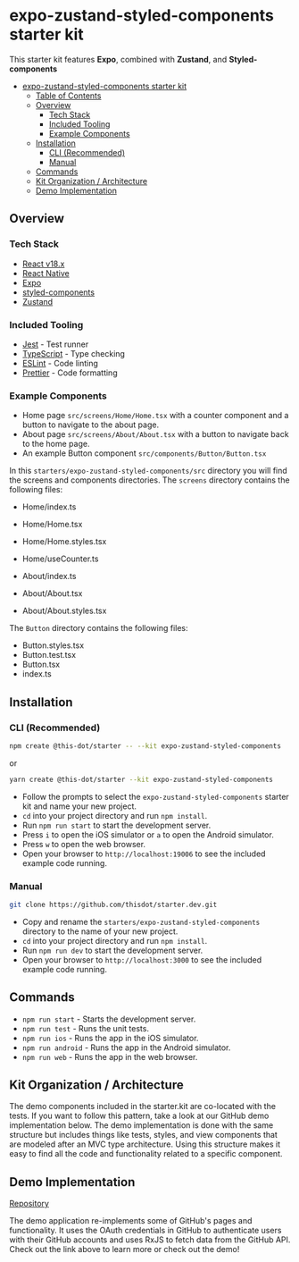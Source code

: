 # expo-zustand-styled-components starter kit

This starter kit features **Expo**, combined with **Zustand**, and **Styled-components**

- [expo-zustand-styled-components starter kit](#expo-zustand-styled-components-starter-kit)
  - [Table of Contents](#table-of-contents)
  - [Overview](#overview)
    - [Tech Stack](#tech-stack)
    - [Included Tooling](#included-tooling)
    - [Example Components](#example-components)
  - [Installation](#installation)
    - [CLI (Recommended)](#cli-recommended)
    - [Manual](#manual)
  - [Commands](#commands)
  - [Kit Organization / Architecture](#kit-organization--architecture)
  - [Demo Implementation](#demo-implementation)

## Overview

### Tech Stack

- [React v18.x](https://reactjs.org)
- [React Native](https://reactnative.dev/)
- [Expo](https://expo.dev/)
- [styled-components](https://styled-components.com/)
- [Zustand](https://github.com/pmndrs/zustand)

### Included Tooling

- [Jest](https://jestjs.io/) - Test runner
- [TypeScript](https://www.typescriptlang.org/) - Type checking
- [ESLint](https://eslint.org/) - Code linting
- [Prettier](https://prettier.io/) - Code formatting

### Example Components

- Home page `src/screens/Home/Home.tsx` with a counter component and a button to navigate to the about page.
- About page `src/screens/About/About.tsx` with a button to navigate back to the home page.
- An example Button component `src/components/Button/Button.tsx`

In this `starters/expo-zustand-styled-components/src` directory you will find the screens and components directories. The `screens` directory contains the following files:

- Home/index.ts
- Home/Home.tsx
- Home/Home.styles.tsx
- Home/useCounter.ts

- About/index.ts
- About/About.tsx
- About/About.styles.tsx

The `Button` directory contains the following files:

- Button.styles.tsx
- Button.test.tsx
- Button.tsx
- index.ts

## Installation

### CLI (Recommended)

```bash
npm create @this-dot/starter -- --kit expo-zustand-styled-components
```

or

```bash
yarn create @this-dot/starter --kit expo-zustand-styled-components
```

- Follow the prompts to select the `expo-zustand-styled-components` starter kit and name your new project.
- `cd` into your project directory and run `npm install`.
- Run `npm run start` to start the development server.
- Press `i` to open the iOS simulator or `a` to open the Android simulator.
- Press `w` to open the web browser.
- Open your browser to `http://localhost:19006` to see the included example code running.

### Manual

```bash
git clone https://github.com/thisdot/starter.dev.git
```

- Copy and rename the `starters/expo-zustand-styled-components` directory to the name of your new project.
- `cd` into your project directory and run `npm install`.
- Run `npm run dev` to start the development server.
- Open your browser to `http://localhost:3000` to see the included example code running.

## Commands

- `npm run start` - Starts the development server.
- `npm run test` - Runs the unit tests.
- `npm run ios` - Runs the app in the iOS simulator.
- `npm run android` - Runs the app in the Android simulator.
- `npm run web` - Runs the app in the web browser.

## Kit Organization / Architecture

The demo components included in the starter.kit are co-located with the tests. If you want to follow this pattern, take a look at our GitHub demo implementation below. The demo implementation is done with the same structure but includes things like tests, styles, and view components that are modeled after an MVC type architecture. Using this structure makes it easy to find all the code and functionality related to a specific component.

## Demo Implementation

[Repository](https://github.com/thisdot/starter.dev-github-showcases/tree/main/expo-zustand-styled-components)

The demo application re-implements some of GitHub's pages and functionality. It uses the OAuth credentials in GitHub to authenticate users with their GitHub accounts and uses RxJS to fetch data from the GitHub API. Check out the link above to learn more or check out the demo!
